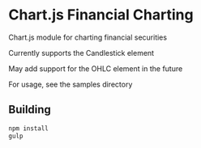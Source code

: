 # Chart.js Financial Charting

Chart.js module for charting financial securities

Currently supports the Candlestick element

May add support for the OHLC element in the future

For usage, see the samples directory

## Building

```sh
npm install
gulp
```
